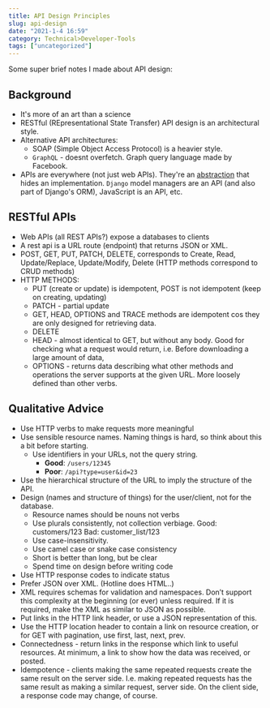 ```yaml
---
title: API Design Principles
slug: api-design
date: "2021-1-4 16:59"
category: Technical>Developer-Tools
tags: ["uncategorized"]
---
```


Some super brief notes I made about API design:

## Background

- It's more of an art than a science
- RESTful (REpresentational State Transfer) API design is an architectural style.
- Alternative API architectures:
  - SOAP (Simple Object Access Protocol) is a heavier style.
  - `GraphQL` - doesnt overfetch. Graph query language made by Facebook.
- APIs are everywhere (not just web APIs). They're an [abstraction]({filename}/articles/principles-of-oop.md#2-abstraction) that hides an implementation. `Django` model managers are an API (and also part of Django's ORM), JavaScript is an API, etc.

## RESTful APIs

- Web APIs (all REST APIs?) expose a databases to clients
- A rest api is a URL route (endpoint) that returns JSON or XML.
- POST, GET, PUT, PATCH, DELETE, corresponds to Create, Read, Update/Replace, Update/Modify, Delete (HTTP methods correspond to CRUD methods)
- HTTP METHODS:
  - PUT (create or update) is idempotent, POST is not idempotent (keep on creating, updating)
  - PATCH - partial update
  - GET, HEAD, OPTIONS and TRACE methods are idempotent cos they are only designed for retrieving data.
  - DELETE
  - HEAD - almost identical to GET, but without any body. Good for checking what a request would return, i.e. Before downloading a large amount of data,
  - OPTIONS - returns data describing what other methods and operations the server supports at the given URL. More loosely defined than other verbs.

## Qualitative Advice

- Use HTTP verbs to make requests more meaningful
- Use sensible resource names. Naming things is hard, so think about this a bit
  before starting.
  - Use identifiers in your URLs, not the query string.
    - **Good**: `/users/12345`
    - **Poor**: `/api?type=user&id=23`
- Use the hierarchical structure of the URL to imply the structure of the API.
- Design (names and structure of things) for the user/client, not for the database.
  - Resource names should be nouns not verbs
  - Use plurals consistently, not collection verbiage. Good: customers/123 Bad: customer_list/123
  - Use case-insensitivity.
  - Use camel case or snake case consistency
  - Short is better than long, but be clear
  - Spend time on design before writing code
- Use HTTP response codes to indicate status
- Prefer JSON over XML. (Hotline does HTML..)
- XML requires schemas for validation and namespaces. Don’t support this complexity at the beginning (or ever) unless required. If it is required, make the XML as similar to JSON as possible.
- Put links in the HTTP link header, or use a JSON representation of this.
- Use the HTTP location header to contain a link on resource creation, or for GET with pagination, use first, last, next, prev.
- Connectedness - return links in the response which link to useful resources. At minimum, a link to show how the data was received, or posted.
- Idempotence - clients making the same repeated requests create the same result on the server side. I.e. making repeated requests has the same result as making a similar request, server side. On the client side, a response code may change, of course.
